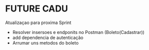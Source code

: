 # FUTURE CADU

Atualizaçao para proxima Sprint <br>
 - Resolver insersoes e endponits no Postman (Boleto(Cadastrar))
 - add dependencia de autenticação
 - Arrumar uns metodos do boleto 
